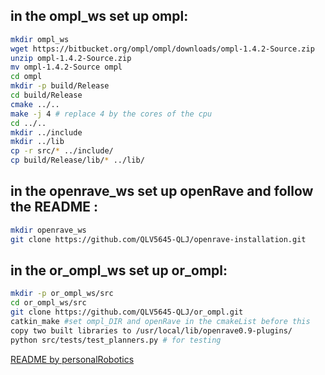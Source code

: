 ## in the ompl_ws set up ompl:  
```bash  
mkdir ompl_ws
wget https://bitbucket.org/ompl/ompl/downloads/ompl-1.4.2-Source.zip
unzip ompl-1.4.2-Source.zip
mv ompl-1.4.2-Source ompl
cd ompl
mkdir -p build/Release
cd build/Release
cmake ../..
make -j 4 # replace 4 by the cores of the cpu
cd ../..
mkdir ../include
mkdir ../lib
cp -r src/* ../include/
cp build/Release/lib/* ../lib/
```  

## in the openrave_ws set up openRave and follow the README :  
```bash
mkdir openrave_ws
git clone https://github.com/QLV5645-QLJ/openrave-installation.git
```

## in the or_ompl_ws set up or_ompl:
```bash 
mkdir -p or_ompl_ws/src
cd or_ompl_ws/src
git clone https://github.com/QLV5645-QLJ/or_ompl.git
catkin_make #set ompl_DIR and openRave in the cmakeList before this
copy two built libraries to /usr/local/lib/openrave0.9-plugins/  
python src/tests/test_planners.py # for testing
``` 

[README by personalRobotics](README_origin.md)  